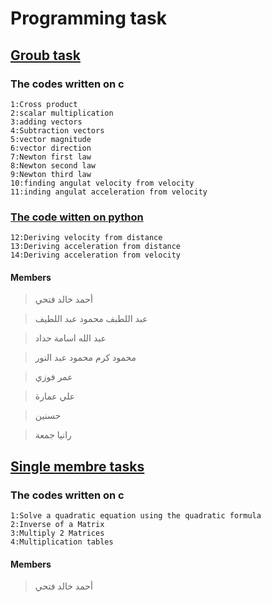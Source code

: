 # Programming task
## [Groub task](https://github.com/brokeninfp/bpogramming_task/blob/main/groub_task.c)
### The codes written on c
```
1:Cross product
2:scalar multiplication
3:adding vectors
4:Subtraction vectors
5:vector magnitude
6:vector direction
7:Newton first law
8:Newton second law
9:Newton third law
10:finding angulat velocity from velocity
11:inding angulat acceleration from velocity
```
### [The code witten on python](https://github.com/brokeninfp/bpogramming_task/blob/main/Derivative_distance.py)
```
12:Deriving velocity from distance
13:Deriving acceleration from distance
14:Deriving acceleration from velocity
```
#### Members
<div align="left">

> أحمد خالد فتحي

> عبد اللطبف محمود عبد اللطيف

> عبد الله اسامة حداد

> محمود كرم محمود عبد النور

> عمر فوزي

> علي عمارة

> حسنين

> رانيا جمعة
## [Single membre tasks](https://github.com/brokeninfp/bpogramming_task/tree/main/4_tasks)
### The codes written on c
```
1:Solve a quadratic equation using the quadratic formula
2:Inverse of a Matrix
3:Multiply 2 Matrices
4:Multiplication tables
```
#### Members
<div align="left">

> أحمد خالد فتحي
</div>


